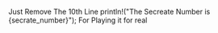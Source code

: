 Just Remove The 10th Line println!("The Secreate Number is {secrate_number}");
For Playing it for real
